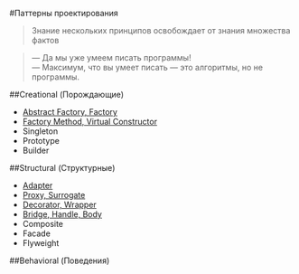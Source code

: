 #Паттерны проектирования

> Знание нескольких принципов освобождает от знания множества фактов

> — Да мы уже умеем писать программы!  
> — Максимум, что вы умеет писать — это алгоритмы, но не программы.

##Creational (Порождающие)

* [Abstract Factory, Factory](/creational/abstractfactory)
* [Factory Method, Virtual Constructor](/creational/factorymethod)
* Singleton
* Prototype
* Builder

##Structural (Структурные)

* [Adapter](/structural/adapter)
* [Proxy, Surrogate](/structural/proxy)
* [Decorator, Wrapper](/structural/decorator)
* [Bridge, Handle, Body](/structural/bridge)
* Composite
* Facade
* Flyweight

##Behavioral (Поведения)